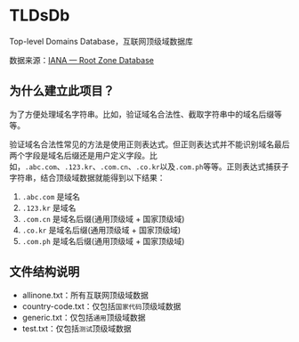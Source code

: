 # TLDsDb
Top-level Domains Database，互联网顶级域数据库

数据来源：[IANA — Root Zone Database](http://www.iana.org/domains/root/db)

## 为什么建立此项目？

为了方便处理域名字符串。比如，验证域名合法性、截取字符串中的域名后缀等等。

验证域名合法性常见的方法是使用正则表达式。但正则表达式并不能识别域名最后两个字段是域名后缀还是用户定义字段。比如，`.abc.com`、`.123.kr`、`.com.cn`、`.co.kr`以及`.com.ph`等等。正则表达式捕获子字符串，结合顶级域数据就能得到以下结果：

1. `.abc.com` 是域名
2. `.123.kr` 是域名
3. `.com.cn` 是域名后缀(通用顶级域 + 国家顶级域)
4. `.co.kr` 是域名后缀(通用顶级域 + 国家顶级域)
5. `.com.ph` 是域名后缀(通用顶级域 + 国家顶级域)


## 文件结构说明

* allinone.txt：所有互联网顶级域数据
* country-code.txt：仅包括`国家代码`顶级域数据
* generic.txt：仅包括`通用`顶级域数据
* test.txt：仅包括`测试`顶级域数据
